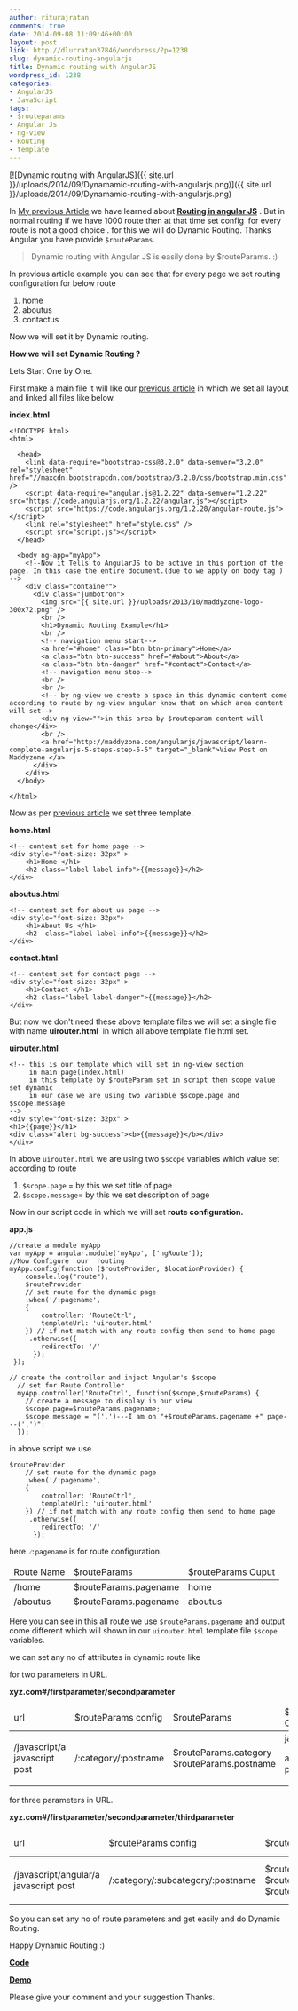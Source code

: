 ```yaml
---
author: riturajratan
comments: true
date: 2014-09-08 11:09:46+00:00
layout: post
link: http://dlurratan37846/wordpress/?p=1238
slug: dynamic-routing-angularjs
title: Dynamic routing with AngularJS
wordpress_id: 1238
categories:
- AngularJS
- JavaScript
tags:
- $routeparams
- Angular Js
- ng-view
- Routing
- template
---
```


[![Dynamic routing with AngularJS]({{ site.url }}/uploads/2014/09/Dynamamic-routing-with-angularjs.png)]({{ site.url }}/uploads/2014/09/Dynamamic-routing-with-angularjs.png)

In [My previous Article](http://maddyzone.com/angularjs/javascript/learn-complete-angularjs-5-steps-step-5-5) we have learned about [**Routing in angular JS**](http://maddyzone.com/angularjs/javascript/learn-complete-angularjs-5-steps-step-5-5) . But in normal routing if we have 1000 route then at that time set config  for every route is not a good choice . for this we will do Dynamic Routing. Thanks Angular you have provide `$routeParams`.


<blockquote>Dynamic routing with Angular JS is easily done by $routeParams. :)</blockquote>


In previous article example you can see that for every page we set routing configuration for below route
	
  1. home
  2. aboutus
  3. contactus


Now we will set it by Dynamic routing.

**How we will set Dynamic Routing ?**

Lets Start One by One.

First make a main file it will like our [previous article](http://maddyzone.com/angularjs/javascript/learn-complete-angularjs-5-steps-step-5-5) in which we set all layout and linked all files like below.

**index.html**
    
    <!DOCTYPE html>
    <html>
    
      <head>
        <link data-require="bootstrap-css@3.2.0" data-semver="3.2.0" rel="stylesheet" href="//maxcdn.bootstrapcdn.com/bootstrap/3.2.0/css/bootstrap.min.css" />
        <script data-require="angular.js@1.2.22" data-semver="1.2.22" src="https://code.angularjs.org/1.2.22/angular.js"></script>
        <script src="https://code.angularjs.org/1.2.20/angular-route.js"></script>
        <link rel="stylesheet" href="style.css" />
        <script src="script.js"></script>
      </head>
    
      <body ng-app="myApp">
        <!--Now it Tells to AngularJS to be active in this portion of the page. In this case the entire document.(due to we apply on body tag ) -->
        <div class="container">
          <div class="jumbotron">
            <img src="{{ site.url }}/uploads/2013/10/maddyzone-logo-300x72.png" />
            <br />
            <h1>Dynamic Routing Example</h1>
            <br />
            <!-- navigation menu start-->
            <a href="#home" class="btn btn-primary">Home</a>
            <a class="btn btn-success" href="#about">About</a>
            <a class="btn btn-danger" href="#contact">Contact</a>
            <!-- navigation menu stop-->
            <br />
            <br />
            <!-- by ng-view we create a space in this dynamic content come according to route by ng-view angular know that on which area content will set-->
            <div ng-view="">in this area by $routeparam content will change</div>
            <br />
            <a href="http://maddyzone.com/angularjs/javascript/learn-complete-angularjs-5-steps-step-5-5" target="_blank">View Post on Maddyzone </a>
          </div>
        </div>
      </body>
    
    </html>
    

Now as per [previous article](http://maddyzone.com/angularjs/javascript/learn-complete-angularjs-5-steps-step-5-5) we set three template.

**home.html**
    
    <!-- content set for home page -->
    <div style="font-size: 32px" >
    	<h1>Home </h1>
    	<h2 class="label label-info">{{message}}</h2>
    </div>


**aboutus.html**

    
    <!-- content set for about us page -->
    <div style="font-size: 32px">
    	<h1>About Us </h1>
    	<h2  class="label label-info">{{message}}</h2>
    </div>


**contact.html**

    
    <!-- content set for contact page -->
    <div style="font-size: 32px" >
    	<h1>Contact </h1>
    	<h2 class="label label-danger">{{message}}</h2>
    </div>


But now we don't need these above template files we will set a single file with name **uirouter.html**  in which all above template file html set.

**uirouter.html**
  
    <!-- this is our template which will set in ng-view section
         in main page(index.html)
         in this template by $routeParam set in script then scope value set dynamic
         in our case we are using two variable $scope.page and $scope.message
    -->
    <div style="font-size: 32px" >
    <h1>{{page}}</h1>
    <div class="alert bg-success"><b>{{message}}</b></div>
    </div>


In above `uirouter.html` we are using two `$scope` variables which value set according to route

  1. `$scope.page` = by this we set title of page	
  2. `$scope.message`= by this we set description of page


Now in our script code in which we will set **route configuration.**

**app.js**
    
    //create a module myApp
    var myApp = angular.module('myApp', ['ngRoute']);
    //Now Configure  our  routing
    myApp.config(function ($routeProvider, $locationProvider) {
        console.log("route");
        $routeProvider
        // set route for the dynamic page
        .when('/:pagename',
        {
            controller: 'RouteCtrl',
            templateUrl: 'uirouter.html'
        }) // if not match with any route config then send to home page
         .otherwise({
            redirectTo: '/'
          });
     });
     
    // create the controller and inject Angular's $scope
      // set for Route Controller
      myApp.controller('RouteCtrl', function($scope,$routeParams) {
        // create a message to display in our view 
        $scope.page=$routeParams.pagename;
        $scope.message = "(',')---I am on "+$routeParams.pagename +" page---(',')";
      });
    

in above script we use
    
    $routeProvider
        // set route for the dynamic page
        .when('/:pagename',
        {
            controller: 'RouteCtrl',
            templateUrl: 'uirouter.html'
        }) // if not match with any route config then send to home page
         .otherwise({
            redirectTo: '/'
          });
    


here  `⁄:pagename` is for route configuration.

<table width="100%" style="height: 76px;">
<thead><tr> <td> Route Name </td> <td> $routeParams </td> <td> $routeParams Ouput </td> </tr></thead>
<tbody> 
<tr> <td>/home </td> <td>$routeParams.pagename </td> <td>home </td> </tr> 
<tr> <td>/aboutus </td> <td>$routeParams.pagename </td> <td>aboutus </td> </tr>
<tr> <td>/contactus </td> <td>$routeParams.pagename </td> <td>contactus </td> </tr>
</tbody>
</table>

Here you can see in this all route we use `$routeParams.pagename` and output come different which will shown in our `uirouter.html` template file `$scope` variables.

we can set any no of attributes in dynamic route like

for two parameters in URL.

**xyz.com#/firstparameter/secondparameter**

<table width="100%">
<thead>
<tr><td> url </td><td> $routeParams config</td><td> $routeParams</td><td> $routeParams Output</td> </tr>
</thead>
<tbody>
<tr> <td>/javascript/a javascript post </td> <td>/:category/:postname </td> <td> $routeParams.category $routeParams.postname </td>

<td>javascript

a javascript post
</td>
</tr>
</tbody>
</table>

for three parameters in URL.

**xyz.com#/firstparameter/secondparameter/thirdparameter**

<table width="100%">
<thead>
<tr>
<td>
url
</td>
<td>
$routeParams config
</td>
<td>
$routeParams
</td>
<td>
$routeParams Output
</td>

</tr>
</thead>
<tbody>
<tr>

<td>/javascript/angular/a javascript post
</td>

<td>/:category/:subcategory/:postname
</td>

<td>$routeParams.category
$routeParams.subcategory
$routeParams.postname
</td>

<td>javascript
angular
a javascript post
</td>
</tr>
</tbody>
</table>

So you can set any no of route parameters and get easily and do Dynamic Routing.

Happy Dynamic Routing :)

**[Code](http://plnkr.co/edit/nmPKATTaPf9YdfXsRYv5)**

**[Demo](http://embed.plnkr.co/nmPKATTaPf9YdfXsRYv5/preview)**

Please give your comment and your suggestion Thanks.

